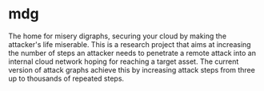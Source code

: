 # mdg
The home for misery digraphs, securing your cloud by making the attacker's life miserable.
This is a research project that aims at increasing the number of steps an attacker needs to penetrate a remote attack into an internal cloud network hoping for reaching a target asset. The current version of attack graphs achieve this by increasing attack steps from three up to thousands of repeated steps. 
